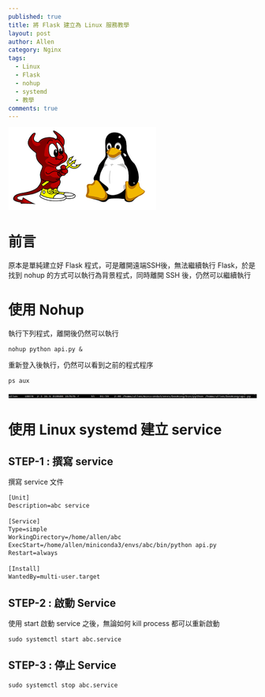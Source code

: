```yaml
---
published: true
title: 將 Flask 建立為 Linux 服務教學
layout: post
author: Allen
category: Nginx
tags: 
  - Linux
  - Flask
  - nohup
  - systemd
  - 教學
comments: true
---
```


![logo](/images/blog/20200107/20200107-000.png)

# 前言
原本是單純建立好 Flask 程式，可是離開遠端SSH後，無法繼續執行 Flask，於是找到 nohup 的方式可以執行為背景程式，同時離開 SSH 後，仍然可以繼續執行


# 使用 Nohup
執行下列程式，離開後仍然可以執行
```console
nohup python api.py &
```

重新登入後執行，仍然可以看到之前的程式程序
```console
ps aux
```
![ps](/images/blog/20200107/20200107-001.png)


# 使用 Linux systemd 建立 service

## STEP-1 : 撰寫 service
撰寫 service 文件

```console
[Unit]
Description=abc service

[Service]
Type=simple
WorkingDirectory=/home/allen/abc
ExecStart=/home/allen/miniconda3/envs/abc/bin/python api.py
Restart=always

[Install]
WantedBy=multi-user.target
```

## STEP-2 : 啟動 Service
使用 start 啟動 service 之後，無論如何 kill process 都可以重新啟動

```console
sudo systemctl start abc.service
```


## STEP-3 : 停止 Service
```console
sudo systemctl stop abc.service
```